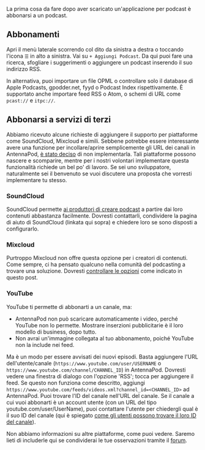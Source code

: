 La prima cosa da fare dopo aver scaricato un'applicazione per podcast è abbonarsi
a un podcast.

## Abbonamenti

Apri il menù laterale scorrendo col dito da sinistra a destra o toccando l'icona
`☰` in alto a sinistra. Vai su `+ Aggiungi Podcast`. Da qui puoi fare una
ricerca, sfogliare i suggerimenti o aggiungere un podcast inserendo il suo
indirizzo RSS.

In alternativa, puoi importare un file OPML o controllare solo il database di
Apple Podcasts, gpodder.net, fyyd o Podcast Index rispettivamente. È supportato
anche importare feed RSS o Atom, o schemi di URL come `pcast://` e `itpc://`.

## Abbonarsi a servizi di terzi

Abbiamo ricevuto alcune richieste di aggiungere il supporto per piattaforme come
SoundCloud, Mixcloud e simili. Sebbene potrebbe essere interessante avere una
funzione per incollare/aprire semplicemente gli URL dei canali in AntennaPod, [è
stato deciso](https://github.com/AntennaPod/AntennaPod/issues/1297) di non
implementarla. Tali piattaforme possono nascere e scomparire, mentre per i
nostri volontari implementare questa funzionalità richiede un bel po' di lavoro.
Se sei uno sviluppatore, naturalmente sei il benvenuto se vuoi discutere una
proposta che vorresti implementare tu stesso.

### SoundCloud

SoundCloud permette [ai produttori di creare
podcast](https://help.soundcloud.com/hc/it/articles/115003451347-Adding-tracks-to-your-RSS-feed)
a partire dai loro contenuti abbastanza facilmente. Dovresti contattarli,
condividere la pagina di aiuto di SoundCloud (linkata qui sopra) e chiedere loro
se sono disposti a configurarlo.

### Mixcloud

Purtroppo Mixcloud non offre questa opzione per i creatori di contenuti. Come
sempre, ci ha pensato qualcuno nella comunità del podcasting a trovare una
soluzione. Dovresti [controllare le
opzioni](https://www.openparenthesis.org/2015/01/05/mixcloud-to-rss-with-enclosures)
come indicato in questo post.

### YouTube

YouTube ti permette di abbonarti a un canale, ma:

- AntennaPod non può scaricare automaticamente i video, perché YouTube non lo
permette. Mostrare inserzioni pubblicitarie è il loro modello di business,
dopo tutto.
- Non avrai un'immagine collegata al tuo abbonamento, poiché YouTube non la
include nei feed.

Ma è un modo per essere avvisati dei nuovi episodi. Basta aggiungere l'URL
dell'utente/canale (`https://www.youtube.com/user/USERNAME` o
`https://www.youtube.com/channel/CHANNEL_ID`) in AntennaPod. Dovresti vedere una
finestra di dialogo con l'opzione 'RSS'; tocca per aggiungere il feed. Se questo
non funziona come descritto, aggiungi
`https://www.youtube.com/feeds/videos.xml?channel_id=<CHANNEL_ID>` ad
AntennaPod. Puoi trovare l'ID del canale nell'URL del canale. Se il canale a cui
vuoi abbonarti è un account utente (con un URL del tipo
youtube.com/user/UserName), puoi contattare l'utente per chiedergli qual è il
suo ID del canale (qui è spiegato [come gli utenti possono trovare il loro ID
del canale](https://support.google.com/youtube/answer/3250431?hl=it)).

Non abbiamo informazioni su altre piattaforme, come puoi vedere. Saremo lieti di
includerle qui se condividerai le tue osservazioni tramite il
[forum](https://forum.antennapod.org/).
